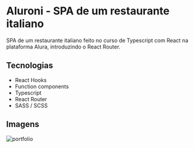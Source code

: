 <h1>Aluroni - SPA de um restaurante italiano</h1>
<p>SPA de um restaurante italiano feito no curso de Typescript com React na plataforma Alura, introduzindo o React Router.</p>

<h2>Tecnologias </h2>

* React Hooks
* Function components
* Typescript
* React Router
* SASS / SCSS

 <h2>Imagens</h2>
 
 ![portfolio](https://github.com/EnzoNoda/Aluroni/blob/main/aluroni.gif)
 


